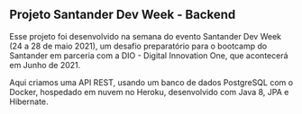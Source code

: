 ## Projeto Santander Dev Week - Backend

Esse projeto foi desenvolvido na semana do evento Santander Dev Week (24 a 28 de maio 2021), um desafio preparatório para o bootcamp do Santander em parceria com a DIO - Digital Innovation One, que acontecerá em Junho de 2021.

Aqui criamos  uma API REST, usando um banco de dados PostgreSQL com o Docker, hospedado em nuvem no Heroku, desenvolvido com Java 8, JPA e Hibernate.

